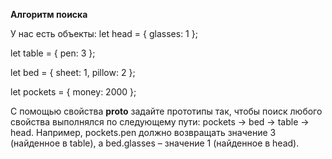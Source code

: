 **Алгоритм поиска**

У нас есть объекты:
let head = {
glasses: 1
};

let table = {
pen: 3
};

let bed = {
sheet: 1,
pillow: 2
};

let pockets = {
money: 2000
};

С помощью свойства __proto__ задайте прототипы так, чтобы поиск любого свойства выполнялся по следующему пути: pockets → bed → table → head. 
Например, pockets.pen должно возвращать значение 3 (найденное в table), а bed.glasses – значение 1 (найденное в head).

